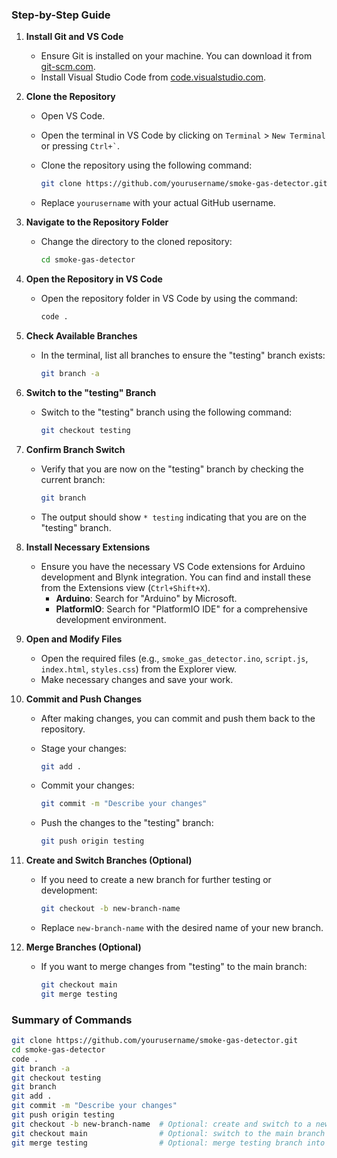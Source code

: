 ### Step-by-Step Guide

1. **Install Git and VS Code**
   - Ensure Git is installed on your machine. You can download it from [git-scm.com](https://git-scm.com/).
   - Install Visual Studio Code from [code.visualstudio.com](https://code.visualstudio.com/).

2. **Clone the Repository**
   - Open VS Code.
   - Open the terminal in VS Code by clicking on `Terminal` > `New Terminal` or pressing `` Ctrl+` ``.
   - Clone the repository using the following command:

     ```bash
     git clone https://github.com/yourusername/smoke-gas-detector.git
     ```
   - Replace `yourusername` with your actual GitHub username.

3. **Navigate to the Repository Folder**
   - Change the directory to the cloned repository:

     ```bash
     cd smoke-gas-detector
     ```

4. **Open the Repository in VS Code**
   - Open the repository folder in VS Code by using the command:

     ```bash
     code .
     ```

5. **Check Available Branches**
   - In the terminal, list all branches to ensure the "testing" branch exists:

     ```bash
     git branch -a
     ```

6. **Switch to the "testing" Branch**
   - Switch to the "testing" branch using the following command:

     ```bash
     git checkout testing
     ```

7. **Confirm Branch Switch**
   - Verify that you are now on the "testing" branch by checking the current branch:

     ```bash
     git branch
     ```

   - The output should show `* testing` indicating that you are on the "testing" branch.

8. **Install Necessary Extensions**
   - Ensure you have the necessary VS Code extensions for Arduino development and Blynk integration. You can find and install these from the Extensions view (`Ctrl+Shift+X`).
     - **Arduino**: Search for "Arduino" by Microsoft.
     - **PlatformIO**: Search for "PlatformIO IDE" for a comprehensive development environment.

9. **Open and Modify Files**
   - Open the required files (e.g., `smoke_gas_detector.ino`, `script.js`, `index.html`, `styles.css`) from the Explorer view.
   - Make necessary changes and save your work.

10. **Commit and Push Changes**
    - After making changes, you can commit and push them back to the repository.
    - Stage your changes:

      ```bash
      git add .
      ```

    - Commit your changes:

      ```bash
      git commit -m "Describe your changes"
      ```

    - Push the changes to the "testing" branch:

      ```bash
      git push origin testing
      ```

11. **Create and Switch Branches (Optional)**
    - If you need to create a new branch for further testing or development:

      ```bash
      git checkout -b new-branch-name
      ```

    - Replace `new-branch-name` with the desired name of your new branch.

12. **Merge Branches (Optional)**
    - If you want to merge changes from "testing" to the main branch:

      ```bash
      git checkout main
      git merge testing
      ```

### Summary of Commands

```bash
git clone https://github.com/yourusername/smoke-gas-detector.git
cd smoke-gas-detector
code .
git branch -a
git checkout testing
git branch
git add .
git commit -m "Describe your changes"
git push origin testing
git checkout -b new-branch-name  # Optional: create and switch to a new branch
git checkout main                # Optional: switch to the main branch
git merge testing                # Optional: merge testing branch into main
```